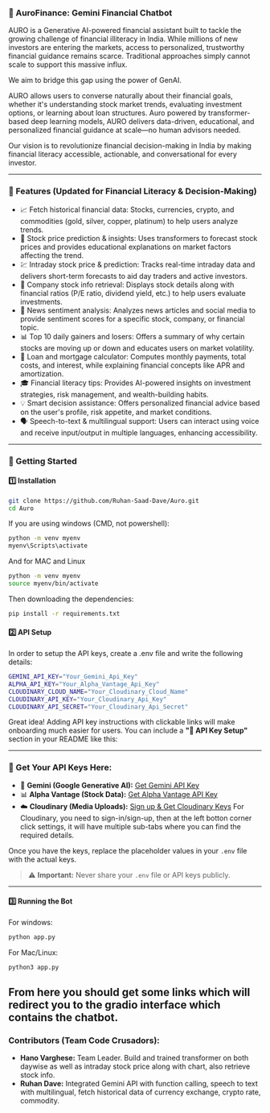 ### **📌 AuroFinance: Gemini Financial Chatbot**  
AURO is a Generative AI-powered financial assistant built to tackle the growing challenge of financial illiteracy in India. While millions of new investors are entering the markets, access to personalized, trustworthy financial guidance remains scarce. Traditional approaches simply cannot scale to support this massive influx.

We aim to bridge this gap using the power of GenAI.

AURO allows users to converse naturally about their financial goals, whether it's understanding stock market trends, evaluating investment options, or learning about loan structures. Auro powered by transformer-based deep learning models, AURO delivers data-driven, educational, and personalized financial guidance at scale—no human advisors needed.

Our vision is to revolutionize financial decision-making in India by making financial literacy accessible, actionable, and conversational for every investor.

---

### **🔹 Features (Updated for Financial Literacy & Decision-Making)**  
- 📈 Fetch historical financial data: Stocks, currencies, crypto, and commodities (gold, silver, copper, platinum) to help users analyze trends.
- 🔮 Stock price prediction & insights: Uses transformers to forecast stock prices and provides educational explanations on market factors affecting the trend.
- 💹 Intraday stock price & prediction: Tracks real-time intraday data and delivers short-term forecasts to aid day traders and active investors.
- 🏢 Company stock info retrieval: Displays stock details along with financial ratios (P/E ratio, dividend yield, etc.) to help users evaluate investments.
- 📰 News sentiment analysis: Analyzes news articles and social media to provide sentiment scores for a specific stock, company, or financial topic.
- 📊 Top 10 daily gainers and losers: Offers a summary of why certain stocks are moving up or down and educates users on market volatility.
- 🏦 Loan and mortgage calculator: Computes monthly payments, total costs, and interest, while explaining financial concepts like APR and amortization.
- 🎓 Financial literacy tips: Provides AI-powered insights on investment strategies, risk management, and wealth-building habits.
- 💡 Smart decision assistance: Offers personalized financial advice based on the user's profile, risk appetite, and market conditions.
- 🗣️ Speech-to-text & multilingual support: Users can interact using voice and receive input/output in multiple languages, enhancing accessibility.

---

### **🚀 Getting Started**  

#### **1️⃣ Installation**  
```bash
git clone https://github.com/Ruhan-Saad-Dave/Auro.git
cd Auro
```
If you are using windows (CMD, not powershell):
```bash
python -m venv myenv
myenv\Scripts\activate
```
And for MAC and Linux
```bash
python -m venv myenv
source myenv/bin/activate
```
Then downloading the dependencies:
```bash
pip install -r requirements.txt
```

#### **2️⃣ API Setup**  
In order to setup the API keys, create a .env file and write the following details:  
```bash
GEMINI_API_KEY="Your_Gemini_Api_Key"
ALPHA_API_KEY="Your_Alpha_Vantage_Api_Key"
CLOUDINARY_CLOUD_NAME="Your_Cloudinary_Cloud_Name"
CLOUDINARY_API_KEY="Your_Cloudinary_Api_Key"
CLOUDINARY_API_SECRET="Your_Cloudinary_Api_Secret"
```

Great idea! Adding API key instructions with clickable links will make onboarding much easier for users. You can include a **"🔐 API Key Setup"** section in your README like this:

---

### 🔑 Get Your API Keys Here:
- 🧠 **Gemini (Google Generative AI):** [Get Gemini API Key](https://makersuite.google.com/app/apikey)
- 📊 **Alpha Vantage (Stock Data):** [Get Alpha Vantage API Key](https://www.alphavantage.co/support/#api-key)
- ☁️ **Cloudinary (Media Uploads):** [Sign up & Get Cloudinary Keys](https://console.cloudinary.com/pm)
For Cloudinary, you need to sign-in/sign-up, then at the left botton corner click settings, it will have multiple sub-tabs where you can find the required details.

Once you have the keys, replace the placeholder values in your `.env` file with the actual keys.

> ⚠️ **Important:** Never share your `.env` file or API keys publicly.

---

#### **3️⃣ Running the Bot**  
For windows:
```bash
python app.py
```
For Mac/Linux:
```bash
python3 app.py
```
From here you should get some links which will redirect you to the gradio interface which contains the chatbot.
---

### Contributors (Team Code Crusadors):

- **Hano Varghese:** Team Leader. Build and trained transformer on both daywise as well as intraday stock price along with chart, also retrieve stock info.
- **Ruhan Dave:** Integrated Gemini API with function calling, speech to text with multilingual, fetch historical data of currency exchange, crypto rate, commodity.
